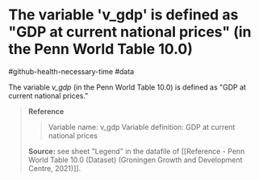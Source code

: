 # The variable 'v_gdp' is defined as "GDP at current national prices" (in the Penn World Table 10.0)
#github-health-necessary-time
#data 

The variable *v_gdp* (in the Penn World Table 10.0) is defined as "GDP at current national prices."

>**Reference**
>>Variable name: v_gdp
>>Variable definition: GDP at current national prices
>
>**Source:** see sheet "Legend" in the datafile of [[Reference - Penn World Table 10.0 (Dataset) (Groningen Growth and Development Centre, 2021)]].